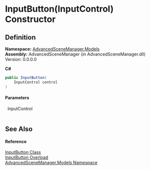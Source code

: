 # InputButton(InputControl) Constructor




## Definition
**Namespace:** <a href="N_AdvancedSceneManager_Models.md">AdvancedSceneManager.Models</a>  
**Assembly:** AdvancedSceneManager (in AdvancedSceneManager.dll) Version: 0.0.0.0

**C#**
``` C#
public InputButton(
	InputControl control
)
```



#### Parameters
<dl><dt>  InputControl</dt><dd> </dd></dl>

## See Also


#### Reference
<a href="T_AdvancedSceneManager_Models_InputButton.md">InputButton Class</a>  
<a href="Overload_AdvancedSceneManager_Models_InputButton__ctor.md">InputButton Overload</a>  
<a href="N_AdvancedSceneManager_Models.md">AdvancedSceneManager.Models Namespace</a>  
